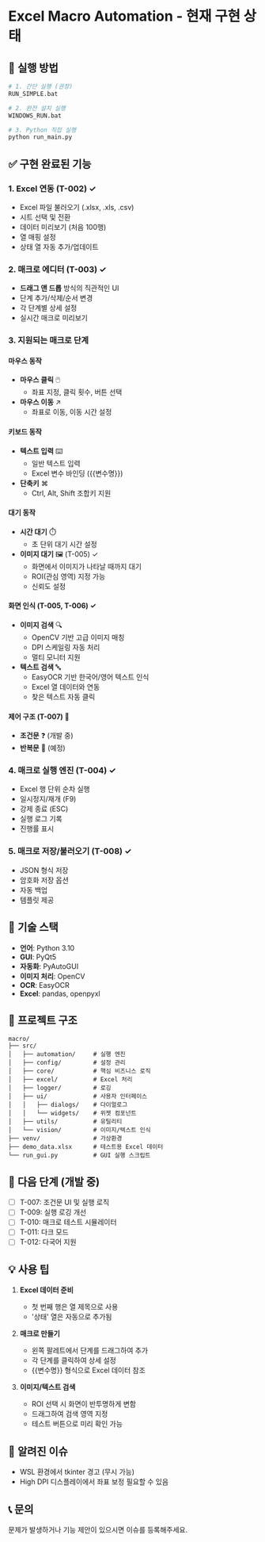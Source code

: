 # Excel Macro Automation - 현재 구현 상태

## 🚀 실행 방법

```bash
# 1. 간단 실행 (권장)
RUN_SIMPLE.bat

# 2. 완전 설치 실행
WINDOWS_RUN.bat

# 3. Python 직접 실행
python run_main.py
```

## ✅ 구현 완료된 기능

### 1. Excel 연동 (T-002) ✓
- Excel 파일 불러오기 (.xlsx, .xls, .csv)
- 시트 선택 및 전환
- 데이터 미리보기 (처음 100행)
- 열 매핑 설정
- 상태 열 자동 추가/업데이트

### 2. 매크로 에디터 (T-003) ✓
- **드래그 앤 드롭** 방식의 직관적인 UI
- 단계 추가/삭제/순서 변경
- 각 단계별 상세 설정
- 실시간 매크로 미리보기

### 3. 지원되는 매크로 단계

#### 마우스 동작
- **마우스 클릭** 🖱️
  - 좌표 지정, 클릭 횟수, 버튼 선택
- **마우스 이동** ↗️
  - 좌표로 이동, 이동 시간 설정

#### 키보드 동작
- **텍스트 입력** ⌨️
  - 일반 텍스트 입력
  - Excel 변수 바인딩 ({{변수명}})
- **단축키** ⌘
  - Ctrl, Alt, Shift 조합키 지원

#### 대기 동작
- **시간 대기** ⏱️
  - 초 단위 대기 시간 설정
- **이미지 대기** 🖼️ (T-005) ✓
  - 화면에서 이미지가 나타날 때까지 대기
  - ROI(관심 영역) 지정 가능
  - 신뢰도 설정

#### 화면 인식 (T-005, T-006) ✓
- **이미지 검색** 🔍
  - OpenCV 기반 고급 이미지 매칭
  - DPI 스케일링 자동 처리
  - 멀티 모니터 지원
- **텍스트 검색** 🔤
  - EasyOCR 기반 한국어/영어 텍스트 인식
  - Excel 열 데이터와 연동
  - 찾은 텍스트 자동 클릭

#### 제어 구조 (T-007) 🚧
- **조건문** ❓ (개발 중)
- **반복문** 🔄 (예정)

### 4. 매크로 실행 엔진 (T-004) ✓
- Excel 행 단위 순차 실행
- 일시정지/재개 (F9)
- 강제 종료 (ESC)
- 실행 로그 기록
- 진행률 표시

### 5. 매크로 저장/불러오기 (T-008) ✓
- JSON 형식 저장
- 암호화 저장 옵션
- 자동 백업
- 템플릿 제공

## 🔧 기술 스택

- **언어**: Python 3.10
- **GUI**: PyQt5
- **자동화**: PyAutoGUI
- **이미지 처리**: OpenCV
- **OCR**: EasyOCR
- **Excel**: pandas, openpyxl

## 📁 프로젝트 구조

```
macro/
├── src/
│   ├── automation/     # 실행 엔진
│   ├── config/         # 설정 관리
│   ├── core/           # 핵심 비즈니스 로직
│   ├── excel/          # Excel 처리
│   ├── logger/         # 로깅
│   ├── ui/             # 사용자 인터페이스
│   │   ├── dialogs/    # 다이얼로그
│   │   └── widgets/    # 위젯 컴포넌트
│   ├── utils/          # 유틸리티
│   └── vision/         # 이미지/텍스트 인식
├── venv/               # 가상환경
├── demo_data.xlsx      # 테스트용 Excel 데이터
└── run_gui.py          # GUI 실행 스크립트
```

## 🎯 다음 단계 (개발 중)

- [ ] T-007: 조건문 UI 및 실행 로직
- [ ] T-009: 실행 로깅 개선
- [ ] T-010: 매크로 테스트 시뮬레이터
- [ ] T-011: 다크 모드
- [ ] T-012: 다국어 지원

## 💡 사용 팁

1. **Excel 데이터 준비**
   - 첫 번째 행은 열 제목으로 사용
   - '상태' 열은 자동으로 추가됨

2. **매크로 만들기**
   - 왼쪽 팔레트에서 단계를 드래그하여 추가
   - 각 단계를 클릭하여 상세 설정
   - {{변수명}} 형식으로 Excel 데이터 참조

3. **이미지/텍스트 검색**
   - ROI 선택 시 화면이 반투명하게 변함
   - 드래그하여 검색 영역 지정
   - 테스트 버튼으로 미리 확인 가능

## 🐛 알려진 이슈

- WSL 환경에서 tkinter 경고 (무시 가능)
- High DPI 디스플레이에서 좌표 보정 필요할 수 있음

## 📞 문의

문제가 발생하거나 기능 제안이 있으시면 이슈를 등록해주세요.